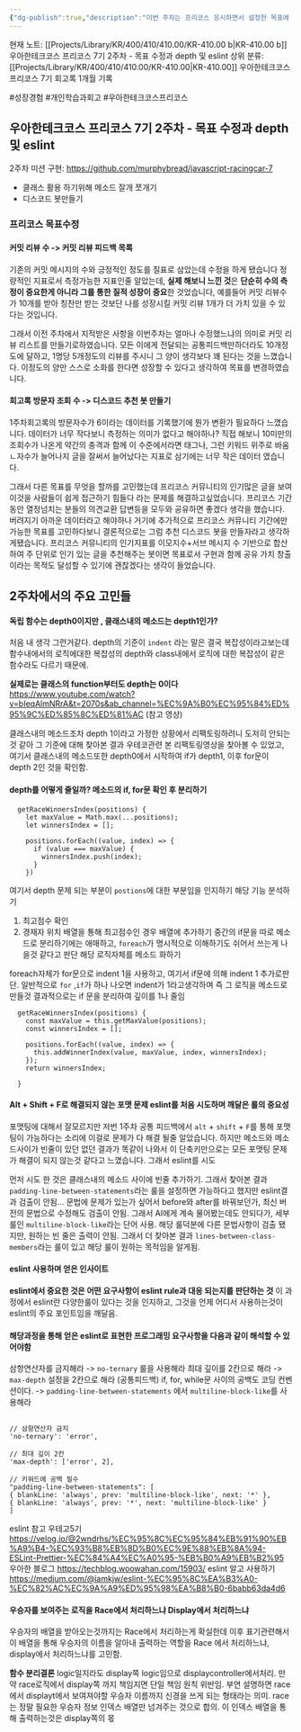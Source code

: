 ```yaml
---
{"dg-publish":true,"description":"이번 주차는 프리코스 응시하면서 설정한 목표에 대해 수정 방향과 미션 구현하면서 생겼던 depth분리, eslint, 로직 view에서 처리할지 말지 고민등에 대해 이야기합니다","title":"우아한테크코스 프리코스 7기 2주차 - 목표 수정과 depth 및 eslint","permalink":"/projects/library/kr/400/410/410-00/kr-410-00-b/","dgPassFrontmatter":true,"noteIcon":"0","created":"2024-11-20T19:44:50.135+09:00","updated":"2024-11-22T14:03:27.843+09:00"}
---
```


현재 노트: [[Projects/Library/KR/400/410/410.00/KR-410.00 b\|KR-410.00 b]] 우아한테크코스 프리코스 7기 2주차 - 목표 수정과 depth 및 eslint
상위 분류: [[Projects/Library/KR/400/410/410.00/KR-410.00\|KR-410.00]] 우아한테크코스 프리코스 7기 회고록 1개월 기록


#성장경험 #개인학습과회고 #우아한테크코스프리코스



## 우아한테크코스 프리코스 7기 2주차 - 목표 수정과 depth 및 eslint
2주차 미션 구현: https://github.com/murphybread/javascript-racingcar-7

- 클래스 활용 하기위해 메소드 잘개 쪼개기
- 디스코드 봇만들기

### 프리코스 목표수정

#### 커밋 리뷰 수 -> 커밋 리뷰 피드백 목록
기존의 커밋 메시지의 수와 긍정적인 정도를 질표로 삼았는데 수정을 하게 됐습니다
정량적인 지표로서 측정가능한 지표인줄 알았는데, **실제 해보니 느낀 것**은 **단순히 수의 측정이 중요한게 아니라 그를 통한 질적 성장이 중요**한 것었습니다,
예를들어 커밋 리뷰수가 10개를 받아 칭찬만 받는 것보단 나를 성장시킬 커밋 리뷰 1개가 더 가치 있을 수 있다는 것입니다.

그래서 이전 주차에서 지적받은 사항을 이번주차는 얼마나 수정했느냐의 의미로 커밋 리뷰 리스트를 만들기로하였습니다. 모든 이에게 전달되는 공통피드백만하더라도 10개정도에 달하고, 1명당 5개정도의 리뷰를 주시니 그 양이 생각보다 꽤 된다는 것을 느꼈습니다.
이정도의 양만 스스로 소화를 한다면 성장할 수 있다고 생각하여 목표를 변경하였습니다.

#### 회고록 방문자 조회 수 -> 디스코드 추천 봇 만들기
1주차회고록의 방문자수가 6이라는 데이터를 기록했기에 뭔가 변환가 필요하다 느꼈습니다. 데이터가 너무 작다보니 측정하는 의미가 없다고 해야하나? 직접 해보니 10미만의 조회수가 나온게 약간의 충격과 함께 이 수준에서라면 태그나, 그런 키워드 위주로 바움ㄴ자수가 늘어나지 글을 잘써서 늘어났다는 지표로 삼기에는 너무 작은 데이터 였습니다.

그래서 다른 목표를 무엇을 할까를 고민했는데 프리코스 커뮤니티의 인기많은 글을 보여 이것을 사람들이 쉽게 접근하기 힘들다 라는 문제를 해결하고싶었습니다. 프리코스 기간동안 열정넘치는 분들의 의견교환 답변등을 모두와 공유하면 좋겠다 생각을 했습니다. 버려지기 아까운 데이터라고 해야하나
거기에 추가적으로 프리코스 커뮤니티 기간에만 가능한 목표를 고민하다보니 결론적으로는 그럼 추천 디스코드 봇을 만들자라고 생각하게됐습니다.
프리코스 커뮤니티의 인기지표를 이모지수+서브 메시지 수 기반으로 합산하여 주 단위로 인기 있는 글을 추천해주는 봇이면 목표로서 구현과 함께 공유 가치 창출이라는 목적도 달성할 수 있기에 괜찮겠다는 생각이 들었습니다.


## 2주차에서의 주요 고민들

#### 독립 함수는 depth0이지만 , 클래스내의 메소드는 depth1인가?

처음 내 생각
그런거같다. depth의 기준이 `indent` 라는 말은 결국 복잡성이라고보는데 함수내에서의 로직에대한 복잡성의 depth와 class내에서 로직에 대한 복잡성이 같은 함수라도 다르기 때문에.

**실제로는 클래스의 function부터도 depth는 0이다**
https://www.youtube.com/watch?v=bIeqAlmNRrA&t=2070s&ab_channel=%EC%9A%B0%EC%95%84%ED%95%9C%ED%85%8C%ED%81%AC  (참고 영상)

클래스내의 메소드조차 depth 1이라고 가정한 상황에서 리팩토링하려니 도저히 안되는 것 같아 그 기준에 대해 찾아본 결과
우테코관련 본 리팩토링영상을 찾아볼 수 있었고, 여기서 클래스내의 메소드또한  depth0에서 시작하여 if가 depth1, 이후 for문이 depth 2인 것을 확인함.

#### depth를 어떻게 줄일까? 메소드의 if, for문 확인 후 분리하기
```
  getRaceWinnersIndex(positions) {
    let maxValue = Math.max(...positions);
    let winnersIndex = [];

    positions.forEach((value, index) => {
      if (value === maxValue) {
        winnersIndex.push(index);
      }
    })

```

여기서 depth 문제 되는 부분이 `postions`에 대한 부분임을 인지하기
해당 기능 분석하기
1. 최고점수 확인
2. 경재자 위치 배열을 통해 최고점수인 경우 배열에 추가하기
중간의 if문을 따로 메소드로 분리하기에는 애매하고, `foreach`가 명시적으로 이해하기도 쉬어서 쓰는게 나을것 같다고 판단
해당 로직자체를 메소드 화하기

foreach자체가 for문으로  indent 1을 사용하고, 여기서 if문에 의해 indent 1 추가로판단.
일반적으로 `for` ,`if`가 하나 나오면 indent가 1라고생각하며 즉 그 로직을 메소드로만들것
결과적으로는 if 문을 분리하여 깊이를 1나 줄임

```
  getRaceWinnersIndex(positions) {
    const maxValue = this.getMaxValue(positions);
    const winnersIndex = [];

    positions.forEach((value, index) => {
      this.addWinnerIndex(value, maxValue, index, winnersIndex);
    });
    return winnersIndex;

  }
```
#### **Alt + Shift + F**로 해결되지 않는 포맷 문제 eslint를 처음 시도하며 깨달은 룰의 중요성

포맷팅에 대해서 잘모르지만 저번 1주차 공통 피드백에서 `alt` + `shift` + `F`를 통해 포맷팅이 가능하다는 소리에 이걸로 문제가 다 해결 될줄 알았습니다. 하지만  메소드와 메소드사이가 빈줄이 있던 없던 결과가 똑같이 나와서 이 단축키만으로는 모든 포맷팅 문제가 해결이 되지 않는것 같다고 느꼈습니다. 그래서 eslint를 시도

먼저 시도 한 것은 클래스내의 메소드 사이에 빈줄 추가하기. 그래서 찾아본 결과 `padding-line-between-statements`라는 룰을 설정하면 가능하다고 했지만 eslint결과 검출이 안됨... 문법에 문제가 있는가 싶어서 before와 after를 바꿔보던가, 최신 버전의 문법으로 수정해도 검출이 안됨. 그래서 AI에게 계속 물어봤는데도 안되다가, 세부 룰인 `multiline-block-like`라는 단어 사용. 해당 룰덕분에 다른 문법사항이 검출 됐지만, 원하는 빈 줄은 출력이 안됨. 그래서 더 찾아본 결과 `lines-between-class-members`라는 룰이 있고 해당 룰이 원하는 목적임을 알게됨.

#### **eslint 사용하며 얻은 인사이트**
 **eslint에서 중요한 것은 어떤 요구사항이 eslint rule과 대응 되는지를 판단하는 것**
이 과정에서 eslint란 다양한룰이 있다는 것을 인지하고, 그것을 언제 어디서 사용하는것이 eslint의 주요 포인트임을 깨달음.

#### 해당과정을 통해 얻은 eslint로 표현한 프로그래밍 요구사항을 다음과 같이 해석할 수 있어야함
삼항연산자를 금지해라 ->  `no-ternary`  룰을 사용해라
최대 깊이를 2칸으로 해라 -> `max-depth` 설정을 2칸으로 해라
(공통피드백) if, for, while문 사이의 공백도 코딩 컨벤션이다. -> `padding-line-between-statements` 에서 `multiline-block-like`를 사용해라
```
	
// 삼항연산자 금지
'no-ternary': 'error',

// 최대 깊이 2칸
'max-depth': ['error', 2],

// 키워드에 공백 필수
"padding-line-between-statements": [
{ blankLine: 'always', prev: 'multiline-block-like', next: '*' },
{ blankLine: 'always', prev: '*', next: 'multiline-block-like' }
]

```
eslint 참고
우테고5기 https://velog.io/@2wndrhs/%EC%95%8C%EC%95%84%EB%91%90%EB%A9%B4-%EC%93%B8%EB%8D%B0%EC%9E%88%EB%8A%94-ESLint-Prettier-%EC%84%A4%EC%A0%95-%EB%B0%A9%EB%B2%95
우아한 블로그 https://techblog.woowahan.com/15903/
eslint 알고 사용하기 https://medium.com/@iamkjw/eslint-%EC%95%8C%EA%B3%A0-%EC%82%AC%EC%9A%A9%ED%95%98%EA%B8%B0-6babb63da4d6

#### 우승자를 보여주는 로직을 Race에서 처리하느냐 Display에서 처리하느냐

우승자의 배열을 받아오는것까지는 Race에서 처리하는게 확실한데 이후 표기관련해서 이 배열을 통해 우승자의 이름을 알아내 출력하는 역할을 Race 에서 처리하느냐, display에서 처리하느냐를 고민함. 

**함수 분리결론**
logic일지라도 display쪽 logic임으로 displaycontroller에서처리. 만약 race로직에서 display쪽 까지 책임지면 단일 책임 원칙 위반임. 부연 설명하면 race에서 displayt에서 보여져야할 우승자 이름까지 신경을 쓰게 되는 형태라는 의미. race는 정말 필요한 우승자 정보 인덱스 배열만 넘겨주는 것으로 합의. 이 인덱스 배열을 통해 출력하는것은 display쪽의 몫
